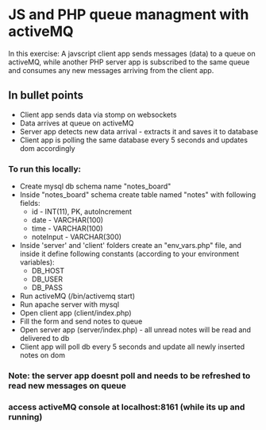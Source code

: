 # JS and PHP queue managment with activeMQ

In this exercise:
A javscript client app sends messages (data) to a queue on activeMQ, while another PHP server app is subscribed to the same queue and consumes any new messages arriving from the client app.  
 
## In bullet points
- Client app sends data via stomp on websockets
- Data arrives at queue on activeMQ
- Server app detects new data arrival - extracts it and saves it to database
- Client app is polling the same database every 5 seconds and updates dom accordingly

### To run this locally:
- Create mysql db schema name "notes_board"
- Inside "notes_board" schema create table named "notes" with following fields:
    - id - INT(11), PK, autoIncrement 
    - date - VARCHAR(100) 
    - time - VARCHAR(100) 
    - noteInput - VARCHAR(300) 
- Inside 'server' and 'client' folders create an "env_vars.php" file, and inside it define following constants (according to your environment variables):
    - DB_HOST
    - DB_USER
    - DB_PASS
- Run activeMQ (/bin/activemq start)
- Run apache server with mysql
- Open client app (client/index.php)
- Fill the form and send notes to queue 
- Open server app (server/index.php) - all unread notes will be read and delivered to db
- Client app will poll db every 5 seconds and update all newly inserted notes on dom


### Note: the server app doesnt poll and needs to be refreshed to read new messages on queue 

### access activeMQ console at localhost:8161 (while its up and running) 